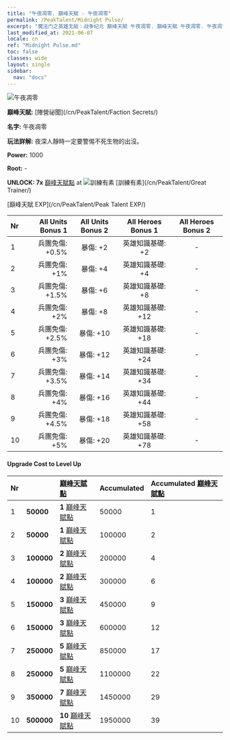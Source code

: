 ```yaml
---
title: "午夜凋零. 巔峰天賦 - 午夜凋零"
permalink: /PeakTalent/Midnight Pulse/
excerpt: "魔法门之英雄无敌：战争纪元 巔峰天賦 午夜凋零. 巔峰天賦 午夜凋零. 午夜凋零"
last_modified_at: 2021-06-07
locale: cn
ref: "Midnight Pulse.md"
toc: false
classes: wide
layout: single
sidebar:
  nav: "docs"
---
```


  ![午夜凋零](/images/pt/talent_3009.png)

  **巔峰天賦:** [陣營祕聞](/cn/PeakTalent/Faction Secrets/)

  **名字:** 午夜凋零

  **玩法詳解:** 夜深人靜時一定要警惕不死生物的出沒。

  **Power:** 1000

  **Root:** -

  **UNLOCK: 7x** [巔峰天賦點](/cn/Items/con_934/) at ![訓練有素](/images/pt/talent_3001.png) [訓練有素](/cn/PeakTalent/Great Trainer/)

  [巔峰天賦 EXP](/cn/PeakTalent/Peak Talent EXP/)

  | Nr | All Units Bonus 1 | All Units Bonus 2 | All Heroes Bonus 1 | All Heroes Bonus 2 |
  |:---|--------------:|:-------------:|:-------------:|:-------------:|
  | 1 | 兵團免傷: +0.5% | 暴傷: +2 | 英雄知識基礎: +2 | - |
  | 2 | 兵團免傷: +1% | 暴傷: +4 | 英雄知識基礎: +4 | - |
  | 3 | 兵團免傷: +1.5% | 暴傷: +6 | 英雄知識基礎: +8 | - |
  | 4 | 兵團免傷: +2% | 暴傷: +8 | 英雄知識基礎: +12 | - |
  | 5 | 兵團免傷: +2.5% | 暴傷: +10 | 英雄知識基礎: +18 | - |
  | 6 | 兵團免傷: +3% | 暴傷: +12 | 英雄知識基礎: +24 | - |
  | 7 | 兵團免傷: +3.5% | 暴傷: +14 | 英雄知識基礎: +34 | - |
  | 8 | 兵團免傷: +4% | 暴傷: +16 | 英雄知識基礎: +44 | - |
  | 9 | 兵團免傷: +4.5% | 暴傷: +18 | 英雄知識基礎: +58 | - |
  | 10 | 兵團免傷: +5% | 暴傷: +20 | 英雄知識基礎: +78 | - |


#### Upgrade Cost to Level Up

  | Nr | <i class="fas fa-coins"/> | [巔峰天賦點](/cn/Items/con_934/) | Accumulated <i class="fas fa-coins"/> | Accumulated [巔峰天賦點](/cn/Items/con_934/) |
  |:---|:--------------|:-------------|:-------------|:-------------|
  | 1 | **50000** | **1** [巔峰天賦點](/cn/Items/con_934/) | 50000 | 1 |
  | 2 | **50000** | **1** [巔峰天賦點](/cn/Items/con_934/) | 100000 | 2 |
  | 3 | **100000** | **2** [巔峰天賦點](/cn/Items/con_934/) | 200000 | 4 |
  | 4 | **100000** | **2** [巔峰天賦點](/cn/Items/con_934/) | 300000 | 6 |
  | 5 | **150000** | **3** [巔峰天賦點](/cn/Items/con_934/) | 450000 | 9 |
  | 6 | **150000** | **3** [巔峰天賦點](/cn/Items/con_934/) | 600000 | 12 |
  | 7 | **250000** | **5** [巔峰天賦點](/cn/Items/con_934/) | 850000 | 17 |
  | 8 | **250000** | **5** [巔峰天賦點](/cn/Items/con_934/) | 1100000 | 22 |
  | 9 | **350000** | **7** [巔峰天賦點](/cn/Items/con_934/) | 1450000 | 29 |
  | 10 | **500000** | **10** [巔峰天賦點](/cn/Items/con_934/) | 1950000 | 39 |
